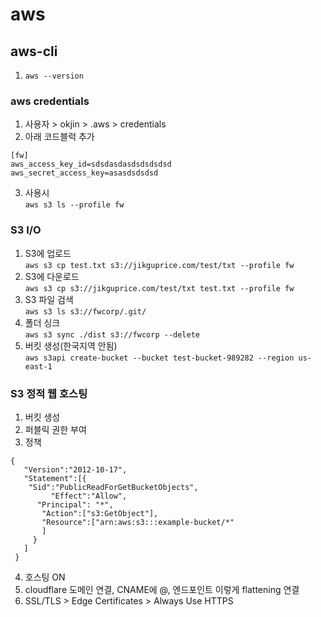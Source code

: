 # aws

## aws-cli

1. `aws --version`

### aws credentials

1. 사용자 > okjin > .aws > credentials
2. 아래 코드블럭 추가
```
[fw]
aws_access_key_id=sdsdasdasdsdsdsdsd
aws_secret_access_key=asasdsdsdsd
```
3. 사용시 \
`aws s3 ls --profile fw`

### S3 I/O

1. S3에 업로드 \
`aws s3 cp test.txt s3://jikguprice.com/test/txt --profile fw`
2. S3에 다운로드 \
`aws s3 cp s3://jikguprice.com/test/txt test.txt --profile fw`
3. S3 파일 검색 \
`aws s3 ls s3://fwcorp/.git/`
4. 폴더 싱크 \
`aws s3 sync ./dist s3://fwcorp --delete`
5. 버킷 생성(한국지역 안됨) \
`aws s3api create-bucket --bucket test-bucket-989282 --region us-east-1`

### S3 정적 웹 호스팅

1. 버킷 생성
2. 퍼블릭 권한 부여
3. 정책
```
{
   "Version":"2012-10-17",
   "Statement":[{
 	"Sid":"PublicReadForGetBucketObjects",
         "Effect":"Allow",
 	  "Principal": "*",
       "Action":["s3:GetObject"],
       "Resource":["arn:aws:s3:::example-bucket/*"
       ]
     }
   ]
 }
 ```
 4. 호스팅 ON
 5. cloudflare 도메인 연결, CNAME에 @, 엔드포인트 이렇게 flattening 연결
 6. SSL/TLS > Edge Certificates > Always Use HTTPS